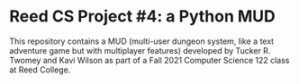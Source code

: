 # Reed CS Project #4: a Python MUD
This repository contains a MUD (multi-user dungeon system, like a text
adventure game but with multiplayer features) developed by Tucker R.
Twomey and Kavi Wilson as part of a Fall 2021 Computer Science 122 class
at Reed College.
